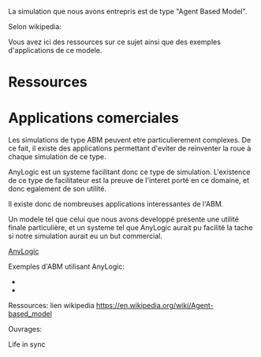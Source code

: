 La simulation que nous avons entrepris est de type "Agent Based Model".

Selon wikipedia: 



Vous avez ici des ressources sur ce sujet ainsi que des exemples d'applications de ce modele.


# Ressources









# Applications comerciales

Les simulations de type ABM peuvent etre particulierement complexes. De ce fait, il existe des applications permettant d'eviter de reinventer la roue à chaque simulation de ce type. 

AnyLogic est un systeme facilitant donc ce type de simulation. L'existence de ce type de facilitateur est la preuve de l'interet porté en ce domaine, et donc egalement de son utilité.

Il existe donc de nombreuses applications interessantes de l'ABM.

Un modele tel que celui que nous avons developpé presente une utilité finale particulière, et un systeme tel que AnyLogic aurait pu facilité la tache si notre simulation aurait eu un but commercial.

[AnyLogic](https://www.anylogic.com/use-of-simulation/agent-based-modeling)

Exemples d'ABM utilisant AnyLogic:

  - 
  -



  
  

Ressources:
  lien wikipedia
  https://en.wikipedia.org/wiki/Agent-based_model
  
  
Ouvrages:

  Life in sync
  
  
